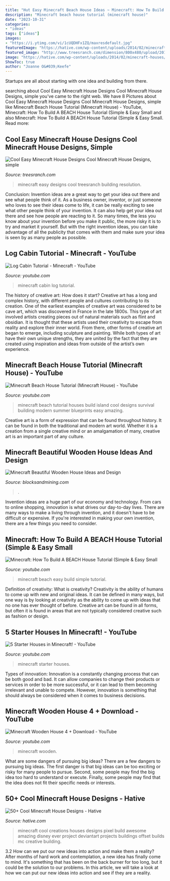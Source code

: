 ```yaml
---
title: "Hut Easy Minecraft Beach House Ideas ~ Minecraft: How To Build A Beach House Tutorial (simple &amp; Easy Small"
description: "Minecraft beach house tutorial (minecraft house)"
date: "2023-10-31"
categories:
- "ideas"
tags: ["ideas"]
images:
- "https://i.ytimg.com/vi/1cUQDHFx1ZQ/maxresdefault.jpg"
featuredImage: "https://hative.com/wp-content/uploads/2014/02/minecraft-houses/disneys-up-house-design-22.jpg"
featured_image: "http://www.treesranch.com/dimension/800x480/upload/2016/10/01/cool-easy-minecraft-house-designs-cool-minecraft-house-designs-lrg-95b00318a0da4884.jpg"
image: "https://hative.com/wp-content/uploads/2014/02/minecraft-houses/disneys-up-house-design-22.jpg"
ShowToc: true
author: "Joanne O&#039;Keefe"
---
```



Startups are all about starting with one idea and building from there.

	

		
searching about Cool Easy Minecraft House Designs Cool Minecraft House Designs, simple you've came to the right web. We have 8 Pictures about Cool Easy Minecraft House Designs Cool Minecraft House Designs, simple like Minecraft Beach House Tutorial (Minecraft House) - YouTube, Minecraft: How To Build A BEACH House Tutorial (Simple &amp; Easy Small and also Minecraft: How To Build A BEACH House Tutorial (Simple &amp; Easy Small. Read more:
		
    
## Cool Easy Minecraft House Designs Cool Minecraft House Designs, Simple

<img loading=lazy src="http://www.treesranch.com/dimension/800x480/upload/2016/10/01/cool-easy-minecraft-house-designs-cool-minecraft-house-designs-lrg-95b00318a0da4884.jpg" onerror="this.onerror=null;this.src='https://tse2.mm.bing.net/th?id=OIP.ebbs_CTcXIknTEhBH1lSaQHaEc&amp;pid=15.1';" alt="Cool Easy Minecraft House Designs Cool Minecraft House Designs, simple">

_Source: treesranch.com_

>minecraft easy designs cool treesranch building resolution. 

	

Conclusion: Invention ideas are a great way to get your idea out there and see what people think of it.
As a business owner, inventor, or just someone who loves to see their ideas come to life, it can be really exciting to see what other people think of your invention. It can also help get your idea out there and see how people are reacting to it. So many times, the less you know about your invention before you make it public, the more risky it is to try and market it yourself. But with the right invention ideas, you can take advantage of all the publicity that comes with them and make sure your idea is seen by as many people as possible.

    
## Log Cabin Tutorial - Minecraft - YouTube

<img loading=lazy src="http://i.ytimg.com/vi/DvEx8jet0qM/maxresdefault.jpg" onerror="this.onerror=null;this.src='https://tse4.mm.bing.net/th?id=OIP.tRS2n9T0nB-ak5C0km5BLgHaEK&amp;pid=15.1';" alt="Log Cabin Tutorial - Minecraft - YouTube">

_Source: youtube.com_

>minecraft cabin log tutorial. 

	

The history of creative art: How does it start?
Creative art has a long and complex history, with different people and cultures contributing to its creation. One of the earliest examples of creative art was considered to be cave art, which was discovered in France in the late 1800s. This type of art involved artists creating pieces out of natural materials such as flint and obsidian. It is thought that these artists used their creativity to escape from reality and explore their inner world. From there, other forms of creative art began to emerge, including sculpture and painting. While both types of art have their own unique strengths, they are united by the fact that they are created using inspiration and ideas from outside of the artist’s own experience.

    
## Minecraft Beach House Tutorial (Minecraft House) - YouTube

<img loading=lazy src="https://i.ytimg.com/vi/gOyZRPJRXhg/maxresdefault.jpg" onerror="this.onerror=null;this.src='https://tse4.mm.bing.net/th?id=OIP.RyGx9wBLUBoEkwOABOdxHAHaEK&amp;pid=15.1';" alt="Minecraft Beach House Tutorial (Minecraft House) - YouTube">

_Source: youtube.com_

>minecraft beach tutorial houses build island cool designs survival building modern summer blueprints easy amazing. 

	

Creative art is a form of expression that can be found throughout history. It can be found in both the traditional and modern art world. Whether it is a creation from a single creative mind or an amalgamation of many, creative art is an important part of any culture.

    
## Minecraft Beautiful Wooden House Ideas And Design

<img loading=lazy src="https://blocksandmining.com/wp-content/uploads/2020/11/wooden_house_small.jpg" onerror="this.onerror=null;this.src='https://tse2.mm.bing.net/th?id=OIP.7ftYu7M-gwaZvUggrfaCVAHaDu&amp;pid=15.1';" alt="Minecraft Beautiful Wooden House Ideas and Design">

_Source: blocksandmining.com_

>. 

	

Invention ideas are a huge part of our economy and technology. From cars to online shopping, innovation is what drives our day-to-day lives. There are many ways to make a living through invention, and it doesn't have to be difficult or expensive. If you're interested in making your own invention, there are a few things you need to consider.

    
## Minecraft: How To Build A BEACH House Tutorial (Simple &amp; Easy Small

<img loading=lazy src="https://i.ytimg.com/vi/1cUQDHFx1ZQ/maxresdefault.jpg" onerror="this.onerror=null;this.src='https://tse4.mm.bing.net/th?id=OIP.80q01ykB6HRv8egy02GhQwHaEK&amp;pid=15.1';" alt="Minecraft: How To Build A BEACH House Tutorial (Simple &amp; Easy Small">

_Source: youtube.com_

>minecraft beach easy build simple tutorial. 

	

Definition of creativity: What is creativity?
Creativity is the ability of humans to come up with new and original ideas. It can be defined in many ways, but one way is by looking at creativity as the ability to come up with ideas that no one has ever thought of before. Creative art can be found in all forms, but often it is found in areas that are not typically considered creative such as fashion or design.

    
## 5 Starter Houses In Minecraft! - YouTube

<img loading=lazy src="https://i.ytimg.com/vi/tP56aDNDlog/maxresdefault.jpg" onerror="this.onerror=null;this.src='https://tse1.mm.bing.net/th?id=OIP.k_955ZSXYUREd7GpEdP25gHaEK&amp;pid=15.1';" alt="5 Starter Houses in Minecraft! - YouTube">

_Source: youtube.com_

>minecraft starter houses. 

	

Types of innovation:
Innovation is a constantly changing process that can be both good and bad. It can allow companies to change their products or services in order to be more successful, or it can lead to them becoming irrelevant and unable to compete. However, innovation is something that should always be considered when it comes to business decisions.

    
## Minecraft Wooden House 4 + Download - YouTube

<img loading=lazy src="https://i.ytimg.com/vi/wsul5sSjedM/maxresdefault.jpg" onerror="this.onerror=null;this.src='https://tse4.mm.bing.net/th?id=OIP.aGYPC-OjB48AYOKkbckYrAHaEK&amp;pid=15.1';" alt="Minecraft Wooden House 4 + Download - YouTube">

_Source: youtube.com_

>minecraft wooden. 

	

What are some dangers of pursuing big ideas?
There are a few dangers to pursuing big ideas. The first danger is that big ideas can be too exciting or risky for many people to pursue. Second, some people may find the big idea too hard to understand or execute. Finally, some people may find that the idea does not fit their specific needs or interests.

    
## 50+ Cool Minecraft House Designs - Hative

<img loading=lazy src="https://hative.com/wp-content/uploads/2014/02/minecraft-houses/disneys-up-house-design-22.jpg" onerror="this.onerror=null;this.src='https://tse1.mm.bing.net/th?id=OIP.PBlmJ-EhtYxdV6ygdDwUtQHaD9&amp;pid=15.1';" alt="50+ Cool Minecraft House Designs - Hative">

_Source: hative.com_

>minecraft cool creations houses designs pixel build awesome amazing disney ever project deviantart projects buildings offset builds mc creative building. 

	

3.2 How can we put our new ideas into action and make them a reality?
After months of hard work and contemplation, a new idea has finally come to mind. It's something that has been on the back burner for too long, but it could be the solution to our problems. In this article, we will take a look at how we can put our new ideas into action and see if they are a reality.


